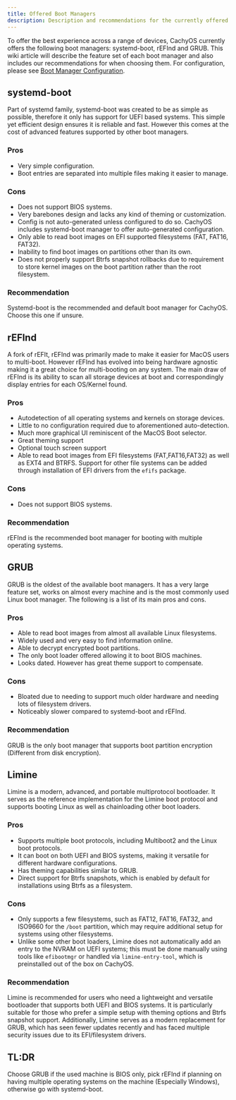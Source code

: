 ```yaml
---
title: Offered Boot Managers
description: Description and recommendations for the currently offered boot managers
---
```


To offer the best experience across a range of devices, CachyOS currently offers the following boot managers: systemd-boot, rEFInd and GRUB.
This wiki article will describe the feature set of each boot manager and also includes our recommendations for when choosing them. For
configuration, please see [Boot Manager Configuration](/configuration/boot_manager_configuration).

## systemd-boot

Part of systemd family, systemd-boot was created to be as simple as possible, therefore it only has support for UEFI based systems. This simple yet efficient design ensures it is reliable and fast. However this comes at the cost of advanced features supported by other boot managers.

### Pros
- Very simple configuration.
- Boot entries are separated into multiple files making it easier to manage.

### Cons
 - Does not support BIOS systems.
 - Very barebones design and lacks any kind of theming or customization.
 - Config is not auto-generated unless configured to do so. CachyOS includes systemd-boot manager to offer auto-generated configuration.
 - Only able to read boot images on EFI supported filesystems (FAT, FAT16, FAT32).
 - Inability to find boot images on partitions other than its own.
 - Does not properly support Btrfs snapshot rollbacks due to requirement to store kernel images on the boot partition rather than the root filesystem.

### Recommendation

Systemd-boot is the recommended and default boot manager for CachyOS. Choose this one if unsure.

## rEFInd

A fork of rEFIt, rEFInd was primarily made to make it easier for MacOS users to multi-boot. However rEFInd has evolved into being hardware agnostic making it a great choice for multi-booting on any system. The main draw of rEFInd is its ability to scan all storage devices at boot and correspondingly display entries for each OS/Kernel found.

### Pros

- Autodetection of all operating systems and kernels on storage devices.
- Little to no configuration required due to aforementioned auto-detection.
- Much more graphical UI reminiscent of the MacOS Boot selector.
- Great theming support
- Optional touch screen support
- Able to read boot images from EFI filesystems (FAT,FAT16,FAT32) as well as EXT4 and BTRFS. Support for other file systems can be added through installation of EFI drivers from the ``efifs`` package.

### Cons

- Does not support BIOS systems.

### Recommendation

rEFInd is the recommended boot manager for booting with multiple operating systems.

## GRUB

GRUB is the oldest of the available boot managers. It has a very large feature
set, works on almost every machine and is the most commonly used Linux boot
manager. The following is a list of its main pros and cons.

### Pros
- Able to read boot images from almost all available Linux filesystems.
- Widely used and very easy to find information online.
- Able to decrypt encrypted boot partitions.
- The only boot loader offered allowing it to boot BIOS machines.
- Looks dated. However has great theme support to compensate.

### Cons
- Bloated due to needing to support much older hardware and needing lots of filesystem drivers.
- Noticeably slower compared to systemd-boot and rEFInd.

### Recommendation

GRUB is the only boot manager that supports boot partition encryption (Different from disk encryption).

## Limine

Limine is a modern, advanced, and portable multiprotocol bootloader. It serves as the reference implementation for the Limine boot protocol and supports booting Linux as well as chainloading other boot loaders.

### Pros

- Supports multiple boot protocols, including Multiboot2 and the Linux boot protocols.
- It can boot on both UEFI and BIOS systems, making it versatile for different hardware configurations.
- Has theming capabilities similar to GRUB.
- Direct support for Btrfs snapshots, which is enabled by default for installations using Btrfs as a filesystem.

### Cons

- Only supports a few filesystems, such as FAT12, FAT16, FAT32, and ISO9660 for the `/boot` partition, which may require additional setup for systems using other filesystems.
- Unlike some other boot loaders, Limine does not automatically add an entry to the NVRAM on UEFI systems; this must be done manually using tools like `efibootmgr` or handled via `limine-entry-tool`, which is preinstalled out of the box on CachyOS.

### Recommendation

Limine is recommended for users who need a lightweight and versatile bootloader that supports both UEFI and BIOS systems. It is particularly suitable for those who prefer a simple setup with theming options and Btrfs snapshot support. Additionally, Limine serves as a modern replacement for GRUB, which has seen fewer updates recently and has faced multiple security issues due to its EFI/filesystem drivers.

## TL:DR
Choose GRUB if the used machine is BIOS only, pick rEFInd if planning on having multiple operating systems on the machine (Especially Windows), otherwise go with systemd-boot.
